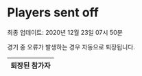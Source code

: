 # Players sent off
최종 업데이트: 2020년 12월 23일 07시 50분


경기 중 오류가 발생하는 경우 자동으로 퇴장됩니다.


| 퇴장된 참가자 |
|:---:|